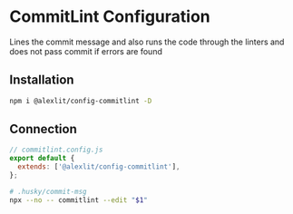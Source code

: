 # CommitLint Configuration

Lines the commit message and also runs the code through the linters and does not
pass commit if errors are found

## Installation

```sh
npm i @alexlit/config-commitlint -D
```

## Connection

```js
// commitlint.config.js
export default {
  extends: ['@alexlit/config-commitlint'],
};
```

```bash
# .husky/commit-msg
npx --no -- commitlint --edit "$1"
```
